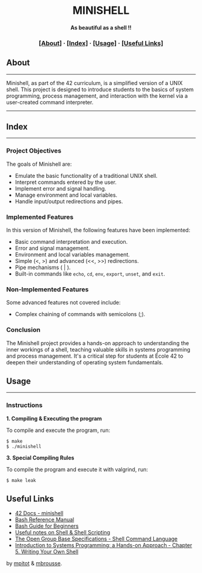 <h1 align="center">
MINISHELL
</h1>

<h4 align="center">
As beautiful as a shell !!
</h4>
</p>

<h3 align="center">
	<a href="#about">[About]</a>
	<span> · </span>
	<a href="#index">[Index]</a>
	<span> · </span>
	<a href="#usage">[Usage]</a>
	<span> · </span>
	<a href="#useful-links">[Useful Links]</a>
</h3>

## About
___
Minishell, as part of the 42 curriculum, is a simplified version of a UNIX shell. This project is designed to introduce students to the basics of system programming, process management, and interaction with the kernel via a user-created command interpreter.

____
## Index
___
### Project Objectives

The goals of Minishell are:
- Emulate the basic functionality of a traditional UNIX shell.
- Interpret commands entered by the user.
- Implement error and signal handling.
- Manage environment and local variables.
- Handle input/output redirections and pipes.

### Implemented Features

In this version of Minishell, the following features have been implemented:
- Basic command interpretation and execution.
- Error and signal management.
- Environment and local variables management.
- Simple (<, >) and advanced (<<, >>) redirections.
- Pipe mechanisms ( | ).
- Built-in commands like `echo`, `cd`, `env`, `export`, `unset`, and `exit`.

### Non-Implemented Features

Some advanced features not covered include:
- Complex chaining of commands with semicolons (;).

### Conclusion

The Minishell project provides a hands-on approach to understanding the inner workings of a shell, teaching valuable skills in systems programming and process management. It's a critical step for students at École 42 to deepen their understanding of operating system fundamentals.

## Usage
___
### Instructions

**1. Compiling & Executing the program**

To compile and execute the program, run:

```shell
$ make
$ ./minishell
```
**3. Special Compiling Rules**

To compile the program and execute it with valgrind, run:

```shell
$ make leak
```

## Useful Links
* [42 Docs - minishell](https://harm-smits.github.io/42docs/projects/minishell)
* [Bash Reference Manual](https://www.gnu.org/software/bash/manual/bash.html)
* [Bash Guide for Beginners](https://tldp.org/LDP/Bash-Beginners-Guide/html/index.html)
* [Useful notes on Shell & Shell Scripting](https://www.notion.so/Shell-Shell-Scripting-6e0f0290a0304dad93a1d25ba15d92fe)
* [The Open Group Base Specifications - Shell Command Language](https://pubs.opengroup.org/onlinepubs/009695399/utilities/xcu_chap02.html)
* [Introduction to Systems Programming: a Hands-on Approach - Chapter 5. Writing Your Own Shell ](https://www.cs.purdue.edu/homes/grr/SystemsProgrammingBook/Book/Chapter5-WritingYourOwnShell.pdf)

by [mpitot](https://github.com/MPIT0T) & [mbrousse](https://github.com/maxdegers).
